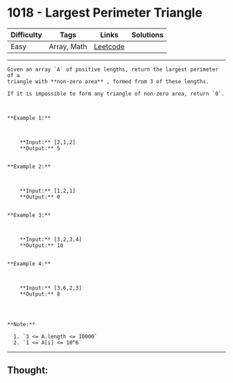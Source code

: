 # 1018 - Largest Perimeter Triangle

Difficulty  | Tags | Links | Solutions
----------- | ---- | ----- | -----
Easy | Array, Math | [Leetcode](https://leetcode.com/problems/largest-perimeter-triangle/description/) |


-----------

```
Given an array `A` of positive lengths, return the largest perimeter of a
triangle with **non-zero area** , formed from 3 of these lengths.

If it is impossible to form any triangle of non-zero area, return `0`.



**Example 1:**

    
    
    **Input:** [2,1,2]
    **Output:** 5
    

**Example 2:**

    
    
    **Input:** [1,2,1]
    **Output:** 0
    

**Example 3:**

    
    
    **Input:** [3,2,3,4]
    **Output:** 10
    

**Example 4:**

    
    
    **Input:** [3,6,2,3]
    **Output:** 8
    



**Note:**

  1. `3 <= A.length <= 10000`
  2. `1 <= A[i] <= 10^6`
```

-----------

## Thought:
